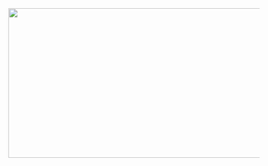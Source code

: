 

<a href="https://github.com/devxb/gitanimals">
<img
  src="https://render.gitanimals.org/farms/llddang"
  width="600"
  height="300"
/>
</a>
  
